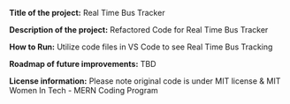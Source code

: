 **Title of the project:** Real Time Bus Tracker

**Description of the project:** Refactored Code for Real Time Bus Tracker

**How to Run:** Utilize code files in VS Code to see Real Time Bus Tracking 

**Roadmap of future improvements:** TBD

**License information:** Please note original code is under MIT license & MIT Women In Tech - MERN Coding Program
